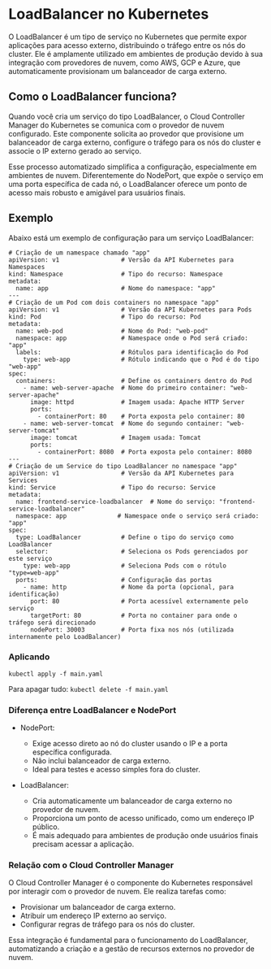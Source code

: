 # LoadBalancer no Kubernetes

O LoadBalancer é um tipo de serviço no Kubernetes que permite expor aplicações para acesso externo, distribuindo o tráfego entre os nós do cluster. Ele é amplamente utilizado em ambientes de produção devido à sua integração com provedores de nuvem, como AWS, GCP e Azure, que automaticamente provisionam um balanceador de carga externo.

## Como o LoadBalancer funciona?

Quando você cria um serviço do tipo LoadBalancer, o Cloud Controller Manager do Kubernetes se comunica com o provedor de nuvem configurado. Este componente solicita ao provedor que provisione um balanceador de carga externo, configure o tráfego para os nós do cluster e associe o IP externo gerado ao serviço.

Esse processo automatizado simplifica a configuração, especialmente em ambientes de nuvem. Diferentemente do NodePort, que expõe o serviço em uma porta específica de cada nó, o LoadBalancer oferece um ponto de acesso mais robusto e amigável para usuários finais.

## Exemplo

Abaixo está um exemplo de configuração para um serviço LoadBalancer:
```
# Criação de um namespace chamado "app"
apiVersion: v1                 # Versão da API Kubernetes para Namespaces
kind: Namespace                # Tipo do recurso: Namespace
metadata:                      
  name: app                    # Nome do namespace: "app"
---
# Criação de um Pod com dois containers no namespace "app"
apiVersion: v1                 # Versão da API Kubernetes para Pods
kind: Pod                      # Tipo do recurso: Pod
metadata:
  name: web-pod                # Nome do Pod: "web-pod"
  namespace: app               # Namespace onde o Pod será criado: "app"
  labels:                      # Rótulos para identificação do Pod
    type: web-app              # Rótulo indicando que o Pod é do tipo "web-app"
spec: 
  containers:                  # Define os containers dentro do Pod
    - name: web-server-apache  # Nome do primeiro container: "web-server-apache"
      image: httpd             # Imagem usada: Apache HTTP Server
      ports:
        - containerPort: 80    # Porta exposta pelo container: 80
    - name: web-server-tomcat  # Nome do segundo container: "web-server-tomcat"
      image: tomcat            # Imagem usada: Tomcat
      ports:
        - containerPort: 8080  # Porta exposta pelo container: 8080
---
# Criação de um Service do tipo LoadBalancer no namespace "app"
apiVersion: v1                 # Versão da API Kubernetes para Services
kind: Service                  # Tipo do recurso: Service
metadata:
  name: frontend-service-loadbalancer  # Nome do serviço: "frontend-service-loadbalancer"
  namespace: app              # Namespace onde o serviço será criado: "app"
spec:
  type: LoadBalancer           # Define o tipo do serviço como LoadBalancer
  selector:                    # Seleciona os Pods gerenciados por este serviço
    type: web-app              # Seleciona Pods com o rótulo "type=web-app"
  ports:                       # Configuração das portas
    - name: http               # Nome da porta (opcional, para identificação)
      port: 80                 # Porta acessível externamente pelo serviço
      targetPort: 80           # Porta no container para onde o tráfego será direcionado
      nodePort: 30003          # Porta fixa nos nós (utilizada internamente pelo LoadBalancer)
```
### Aplicando

```
kubectl apply -f main.yaml
```
Para apagar tudo: ```kubectl delete -f main.yaml```

### Diferença entre LoadBalancer e NodePort
- NodePort:
	-	Exige acesso direto ao nó do cluster usando o IP e a porta específica configurada.
	-	Não inclui balanceador de carga externo.
	-	Ideal para testes e acesso simples fora do cluster.

-	LoadBalancer:
	-	Cria automaticamente um balanceador de carga externo no provedor de nuvem.
	-	Proporciona um ponto de acesso unificado, como um endereço IP público.
	-	É mais adequado para ambientes de produção onde usuários finais precisam acessar a aplicação.

### Relação com o Cloud Controller Manager

O Cloud Controller Manager é o componente do Kubernetes responsável por interagir com o provedor de nuvem. Ele realiza tarefas como:
-	Provisionar um balanceador de carga externo.
-	Atribuir um endereço IP externo ao serviço.
-	Configurar regras de tráfego para os nós do cluster.

Essa integração é fundamental para o funcionamento do LoadBalancer, automatizando a criação e a gestão de recursos externos no provedor de nuvem.
